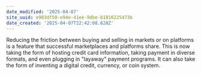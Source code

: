 ```yaml
---
date_modified: '2025-04-07'
site_uuid: e983df50-e94e-41ee-9dbe-b1816225473b
date_created: '2025-04-07T22:42:08.628Z'
---
```


Reducing the friction between buying and selling in markets or on platforms is a feature that successful marketplaces and platforms share. This is now taking the form of hosting credit card information, taking payment in diverse formats, and even plugging in "layaway" payment programs.  It can also take the form of inventing a digital credit, currency, or coin system.